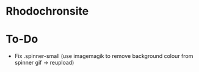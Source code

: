 # Rhodochronsite

# To-Do
- Fix .spinner-small (use imagemagik to remove background colour from spinner gif -> reupload)